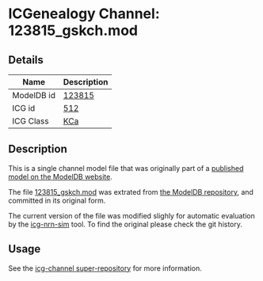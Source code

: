 # ICGenealogy Channel: 123815\_gskch.mod

## Details

Name | Description
---- | -----------
ModelDB id | [123815](http://senselab.med.yale.edu/ModelDB/ShowModel.cshtml?model=123815)
ICG id | [512](http://icg.neurotheory.ox.ac.uk/channels/5/512)
ICG Class | [KCa](http://icg.neurotheory.ox.ac.uk/channels/5)

## Description

This is a single channel model file that was originally part of a [published model on the ModelDB website](http://senselab.med.yale.edu/ModelDB/ShowModel.cshtml?model=123815).


The file [123815\_gskch.mod](123815_gskch.mod) was extrated from [the ModelDB repository](http://senselab.med.yale.edu/ModelDB/ShowModel.cshtml?model=123815), and committed in its original form.

The current version of the file was modified slighly for automatic evaluation by the [icg-nrn-sim](https://github.com/icgenealogy/icg-nrn-sim) tool. To find the original please check the git history.


## Usage

See the [icg-channel super-repository](https://github.com/icgenealogy/icg-channels) for more information.